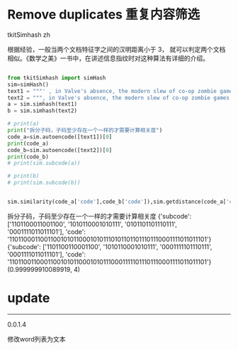 # Remove duplicates 重复内容筛选
tkitSimhash zh



根据经验，一般当两个文档特征字之间的汉明距离小于 3， 就可以判定两个文档相似。《数学之美》一书中，在讲述信息指纹时对这种算法有详细的介绍。


```python

from tkitSimhash import simHash
sim=simHash()
text1 = """' , in Valve's absence, the modern slew of co-op zombie games have not been picking up the slack. The recent World War Z was lackluster at best, feeling like a cheap knockoff of a better game. The Vermintide series is much better in the gameplay department, but a fantasy battle against rat-men just isn't the same as fighting against hordes of undead. The Zombies modes in the Call of Duty games do a decent job of scratching the zombie itch, but what we're hoping for is a stand-alone zombie game, not DLC attached to a military shooter.  \nRelated: Screenshots From The New Resident Evil Have Leaked  \nBut now there's the hope that maybe, just maybe, Capcom can pull off a major multiplayer hit that will have players forgetting all about Valve and their long-suspected triskaphobia. Certainly, the Resident Evil name sure has the clout needed to get people to pay attention to the new series.  \n  \nCapcom has been experimenting with multiplayer in its Resident Evil games for years. This dates all the way back to Resident Evil ."""
text2 = """, in Valve's absence, the modern slew of co-op zombie games have not been picking up the slack. The recent World War Z was lackluster at best, feeling like a cheap knockoff of a better game. The Vermintide series is much better in the gameplay department, but a fantasy battle against rat-men just isn't the same as fighting against  of undead. The Zombies modes in the Call of Duty games do a decent job of scratching the zombie itch, but what we're hoping for is a stand-alone zombie game, not DLC attached to a military shooter.  \nRelated: Screenshots From The New Resident Evil Have Leaked  \nBut now there's the hope that maybe, just maybe, Capcom can pull off a major multiplayer hit that will have players forgetting all about Valve and their long-suspected triskaphobia. Certainly, its Resident Evil games for years. This dates all the way back to Resident Evil  """
a = sim.simhash(text1)
b = sim.simhash(text2)

# print(a)
print("拆分子码，子码至少存在一个一样的才需要计算相关度")
code_a=sim.autoencode([text1])[0]
print(code_a)
code_b=sim.autoencode([text2])[0]
print(code_b)
# print(sim.subcode(a))

# print(b)
# print(sim.subcode(b))


sim.similarity(code_a['code'],code_b['code']),sim.getdistance(code_a['code'],code_b['code'])
```


拆分子码，子码至少存在一个一样的才需要计算相关度
{'subcode': ['1101100011001100', '1010110001010111', '0101101101110111', '0001111011011101'], 'code': '1101100011001100101011000101011101011011011101110001111011011101'}
{'subcode': ['1101100110001100', '1010110001010111', '0001111101110111', '0001111011011101'], 'code': '1101100110001100101011000101011100011111011101110001111011011101'}
(0.999999910089919, 4)




# update

----
0.0.1.4

修改word列表为文本
